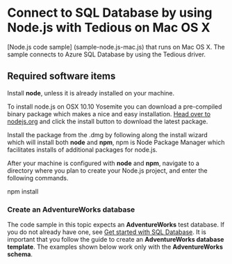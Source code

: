 # Connect to SQL Database by using Node.js with Tedious on Mac OS X





[Node.js code sample] (sample-node.js-mac.js) that runs on Mac OS X. The sample connects to Azure SQL Database by using the Tedious driver.


## Required software items


Install **node**, unless it is already installed on your machine.


To install node.js on OSX 10.10 Yosemite  you can download a pre-compiled binary package which makes a nice and easy installation. [Head over to nodejs.org](http://nodejs.org/) and click the install button to download the latest package.

Install the package from the .dmg by following along the install wizard which will install both **node** and **npm**, npm is Node Package Manager which facilitates installs of additional packages for node.js.


After your machine is configured with **node** and **npm**, navigate to a directory where you plan to create your Node.js project, and enter the following commands.

npm install

### Create an AdventureWorks database


The code sample in this topic expects an **AdventureWorks** test database. If you do not already have one, see [Get started with SQL Database](http://azure.microsoft.com/documentation/articles/sql-database-get-started/). It is important that you follow the guide to create an **AdventureWorks database template**. The examples shown below work only with the **AdventureWorks schema**. 
